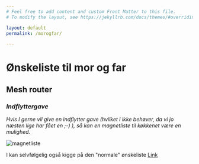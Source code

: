 ```yaml
---
# Feel free to add content and custom Front Matter to this file.
# To modify the layout, see https://jekyllrb.com/docs/themes/#overriding-theme-defaults

layout: default
permalink: /morogfar/

---
```


# Ønskeliste til mor og far


## Mesh router


### *Indflyttergave*
*Hvis I gerne vil give en indflytter gave (hvilket i ikke behøver, da vi jo næsten lige har fået en ;-) ), så kan en magnetliste til køkkenet være en mulighed.*

![magnetliste](https://i.imgur.com/kZE5Ua4.jpg "magnetliste")


I kan selvfølgelig også kigge på den "normale" ønskeliste [Link](https://bigandt.github.io/)
